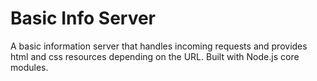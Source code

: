 # Basic Info Server

A basic information server that handles incoming requests and provides html and css resources depending on the URL.
Built with Node.js core modules.

